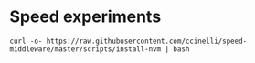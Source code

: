 # Speed experiments

```
curl -o- https://raw.githubusercontent.com/ccinelli/speed-middleware/master/scripts/install-nvm | bash
``` 